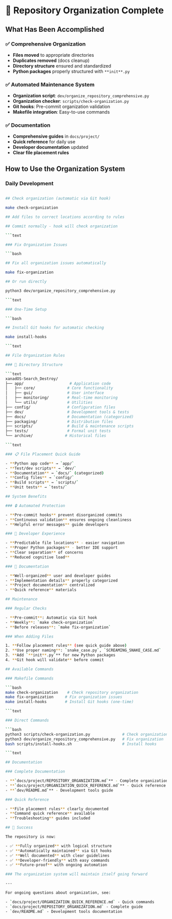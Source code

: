 # 🎉 Repository Organization Complete

## What Has Been Accomplished

### ✅ Comprehensive Organization

- **Files moved** to appropriate directories
- **Duplicates removed** (docs cleanup)
- **Directory structure** ensured and standardized
- **Python packages** properly structured with `**init**.py`

### ✅ Automated Maintenance System

- **Organization script**: `dev/organize_repository_comprehensive.py`
- **Organization checker**: `scripts/check-organization.py`
- **Git hooks**: Pre-commit organization validation
- **Makefile integration**: Easy-to-use commands

### ✅ Documentation

- **Comprehensive guides** in `docs/project/`
- **Quick reference** for daily use
- **Developer documentation** updated
- **Clear file placement rules**

## How to Use the Organization System

### Daily Development

```bash

## Check organization (automatic via Git hook)

make check-organization

## Add files to correct locations according to rules

## Commit normally - hook will check organization

```text

### Fix Organization Issues

```bash

## Fix all organization issues automatically

make fix-organization

## Or run directly

python3 dev/organize_repository_comprehensive.py

```text

### One-Time Setup

```bash

## Install Git hooks for automatic checking

make install-hooks

```text

## File Organization Rules

### 📁 Directory Structure

```text
xanadOS-Search_Destroy/
├── app/                    # Application code
│   ├── core/              # Core functionality
│   ├── gui/               # User interface
│   ├── monitoring/        # Real-time monitoring
│   └── utils/             # Utilities
├── config/                # Configuration files
├── dev/                   # Development tools & tests
├── docs/                  # Documentation (categorized)
├── packaging/             # Distribution files
├── scripts/               # Build & maintenance scripts
├── tests/                 # Formal unit tests
└── archive/              # Historical files

```text

### 📋 File Placement Quick Guide

- **Python app code** → `app/`
- **Test/dev scripts** → `dev/`
- **Documentation** → `docs/` (categorized)
- **Config files** → `config/`
- **Build scripts** → `scripts/`
- **Unit tests** → `tests/`

## System Benefits

### 🔒 Automated Protection

- **Pre-commit hooks** prevent disorganized commits
- **Continuous validation** ensures ongoing cleanliness
- **Helpful error messages** guide developers

### 🎯 Developer Experience

- **Predictable file locations** - easier navigation
- **Proper Python packages** - better IDE support
- **Clear separation** of concerns
- **Reduced cognitive load**

### 📖 Documentation

- **Well-organized** user and developer guides
- **Implementation details** properly categorized
- **Project documentation** centralized
- **Quick reference** materials

## Maintenance

### Regular Checks

- **Pre-commit**: Automatic via Git hook
- **Weekly**: `make check-organization`
- **Before releases**: `make fix-organization`

### When Adding Files

1. **Follow placement rules** (see quick guide above)
2. **Use proper naming**: `snake_case.py`, `SCREAMING_SNAKE_CASE.md`
3. **Add `**init**.py`** for new Python packages
4. **Git hook will validate** before commit

## Available Commands

### Makefile Commands

```bash
make check-organization    # Check repository organization
make fix-organization     # Fix organization issues
make install-hooks        # Install Git hooks (one-time)

```text

### Direct Commands

```bash
python3 scripts/check-organization.py              # Check organization
python3 dev/organize_repository_comprehensive.py   # Fix organization
bash scripts/install-hooks.sh                      # Install hooks

```text

## Documentation

### Complete Documentation

- **`docs/project/REPOSITORY_ORGANIZATION.md`** - Complete organization guide
- **`docs/project/ORGANIZATION_QUICK_REFERENCE.md`** - Quick reference
- **`dev/README.md`** - Development tools guide

### Quick Reference

- **File placement rules** clearly documented
- **Command quick reference** available
- **Troubleshooting** guides included

## 🎊 Success

The repository is now:

- ✅ **Fully organized** with logical structure
- ✅ **Automatically maintained** via Git hooks
- ✅ **Well documented** with clear guidelines
- ✅ **Developer-friendly** with easy commands
- ✅ **Future-proof** with ongoing automation

### The organization system will maintain itself going forward

---

For ongoing questions about organization, see:

- `docs/project/ORGANIZATION_QUICK_REFERENCE.md` - Quick commands
- `docs/project/REPOSITORY_ORGANIZATION.md` - Complete guide
- `dev/README.md` - Development tools documentation
